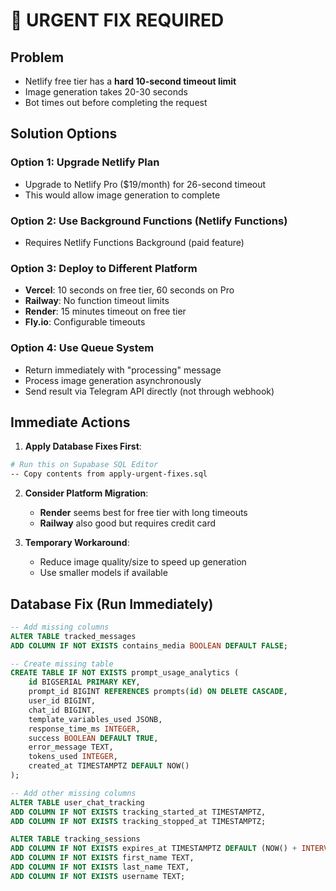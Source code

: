 # 🚨 URGENT FIX REQUIRED

## Problem
- Netlify free tier has a **hard 10-second timeout limit**
- Image generation takes 20-30 seconds
- Bot times out before completing the request

## Solution Options

### Option 1: Upgrade Netlify Plan
- Upgrade to Netlify Pro ($19/month) for 26-second timeout
- This would allow image generation to complete

### Option 2: Use Background Functions (Netlify Functions)
- Requires Netlify Functions Background (paid feature)

### Option 3: Deploy to Different Platform
- **Vercel**: 10 seconds on free tier, 60 seconds on Pro
- **Railway**: No function timeout limits
- **Render**: 15 minutes timeout on free tier
- **Fly.io**: Configurable timeouts

### Option 4: Use Queue System
- Return immediately with "processing" message
- Process image generation asynchronously
- Send result via Telegram API directly (not through webhook)

## Immediate Actions

1. **Apply Database Fixes First**:
```bash
# Run this on Supabase SQL Editor
-- Copy contents from apply-urgent-fixes.sql
```

2. **Consider Platform Migration**:
   - **Render** seems best for free tier with long timeouts
   - **Railway** also good but requires credit card

3. **Temporary Workaround**:
   - Reduce image quality/size to speed up generation
   - Use smaller models if available

## Database Fix (Run Immediately)

```sql
-- Add missing columns
ALTER TABLE tracked_messages
ADD COLUMN IF NOT EXISTS contains_media BOOLEAN DEFAULT FALSE;

-- Create missing table
CREATE TABLE IF NOT EXISTS prompt_usage_analytics (
    id BIGSERIAL PRIMARY KEY,
    prompt_id BIGINT REFERENCES prompts(id) ON DELETE CASCADE,
    user_id BIGINT,
    chat_id BIGINT,
    template_variables_used JSONB,
    response_time_ms INTEGER,
    success BOOLEAN DEFAULT TRUE,
    error_message TEXT,
    tokens_used INTEGER,
    created_at TIMESTAMPTZ DEFAULT NOW()
);

-- Add other missing columns
ALTER TABLE user_chat_tracking
ADD COLUMN IF NOT EXISTS tracking_started_at TIMESTAMPTZ,
ADD COLUMN IF NOT EXISTS tracking_stopped_at TIMESTAMPTZ;

ALTER TABLE tracking_sessions
ADD COLUMN IF NOT EXISTS expires_at TIMESTAMPTZ DEFAULT (NOW() + INTERVAL '7 days'),
ADD COLUMN IF NOT EXISTS first_name TEXT,
ADD COLUMN IF NOT EXISTS last_name TEXT,
ADD COLUMN IF NOT EXISTS username TEXT;
```
